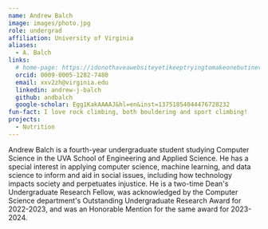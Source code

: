 ```yaml
---
name: Andrew Balch
image: images/photo.jpg
role: undergrad
affiliation: University of Virginia
aliases:
  - A. Balch
links:
  # home-page: https://idonothaveawebsiteyetikeeptryingtomakeonebutineverhavetime.com
  orcid: 0009-0005-1282-7480
  email: xxv2zh@virginia.edu
  linkedin: andrew-j-balch
  github: andbalch
  google-scholar: Egg1KakAAAAJ&hl=en&inst=13751854044476728232
fun-fact: I love rock climbing, both bouldering and sport climbing!
projects: 
  - Nutrition
---
```


Andrew Balch is a fourth-year undergraduate student studying Computer Science in the UVA School of Engineering and Applied Science. He has a special interest in applying computer science, machine learning, and data science to inform and aid in social issues, including how technology impacts society and perpetuates injustice. He is a two-time Dean's Undergraduate Research Fellow, was acknowledged by the Computer Science department's Outstanding Undergraduate Research Award for 2022-2023, and was an Honorable Mention for the same award for 2023-2024.